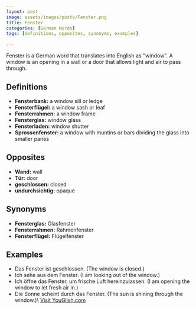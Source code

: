 ```yaml
---
layout: post
image: assets/images/posts/Fenster.png
title: Fenster
categories: [German Words]
tags: [definitions, opposites, synonyms, examples]

---
```


Fenster is a German word that translates into English as "window". A window is an opening in a wall or a door that allows light and air to pass through.

## Definitions

- **Fensterbank:** a window sill or ledge
- **Fensterflügel:** a window sash or leaf
- **Fensterrahmen:** a window frame
- **Fensterglas:** window glass
- **Fensterladen:** window shutter
- **Sprossenfenster:** a window with muntins or bars dividing the glass into smaller panes

## Opposites

- **Wand:** wall
- **Tür:** door
- **geschlossen:** closed
- **undurchsichtig:** opaque

## Synonyms

- **Fensterglas:** Glasfenster
- **Fensterrahmen:** Rahmenfenster
- **Fensterflügel:** Flügelfenster

## Examples

- Das Fenster ist geschlossen. (The window is closed.)
- Ich sehe aus dem Fenster. (I am looking out of the window.)
- Ich öffne das Fenster, um frische Luft hereinzulassen. (I am opening the window to let fresh air in.)
- Die Sonne scheint durch das Fenster. (The sun is shining through the window.)\ <a id="yg-widget-0" class="youglish-widget" data-query="Fenster" data-lang="german" data-components="8412" data-auto-start="0" data-bkg-color="theme_light" data-title="How%20to%20pronounce%20Fenster%20in%20German"  rel="nofollow" href="https://youglish.com">Visit YouGlish.com</a><script async src="https://youglish.com/public/emb/widget.js" charset="utf-8"></script>